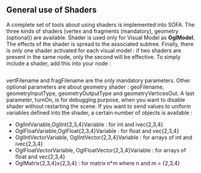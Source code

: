 General use of Shaders
----------------------

A complete set of tools about using shaders is implemented into SOFA.
The three kinds of shaders (vertex and fragments (mandatory), geometry
(optional)) are available. Shader is used only for Visual Model as
**OglModel**. The effects of the shader is spread to the associated
subtree. Finally, there is only one shader activated for each visual
model : if two shaders are present in the same node, only the second
will be effective. To simply include a shader, add this into your node :

```xml
```

vertFilename and fragFilename are the only mandatory parameters. Other
optional parameters are about geometry shader : geoFilename,
geometryInputType, geometryOutputType and geometryVerticesOut. A last
parameter, turnOn, is for debugging purpose, when you want to disable
shader without restarting the scene. If you want to send values to
uniform variables defined into the shader, a certain number of objects
is available :

-   OglIntVariable,OglInt{2,3,4}Variable : for int and ivec{2,3,4}
-   OglFloatVariable,OglFloat{2,3,4}Variable : for float and vec{2,3,4}
-   OglIntVectorVariable, OglIntVector{2,3,4}Variable : for arrays of
    int and ivec{2,3,4}
-   OglFloatVectorVariable, OglFloatVector{2,3,4}Variable : for arrays
    of float and vec{2,3,4}
-   OglMatrix{2,3,4}x{2,3,4} : for matrix n\*m where n and m = {2,3,4}

<!-- -->


